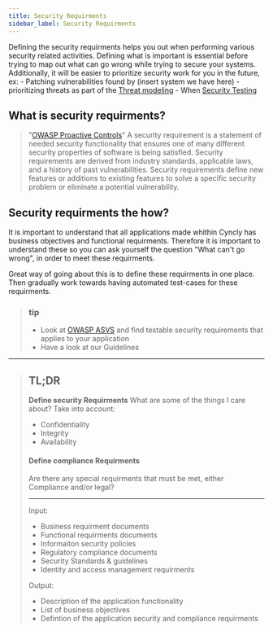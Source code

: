 ```yaml
---
title: Security Requirments
sidebar_label: Security Requirments
---
```


Defining the security requirments helps you out when performing various security related activities. Defining what is important is essential before trying to map out what can go wrong while trying to secure your systems. Additionally, it will be easier to prioritize security work for you in the future, ex: 
    - Patching vulnerabilities found by (insert system we have here)
    - prioritizing threats as part of the [Threat modeling](../../ThreatModeling/intro.md)
    - When [Security Testing](../Resources/SecurityTesting.md) 

## What is security requirments? 
> "[OWASP Proactive Controls](https://owasp.org/www-project-proactive-controls/v3/en/c1-security-requirements)"
> A security requirement is a statement of needed security functionality that ensures one of many different security properties of 
> software is being satisfied. Security requirements are derived from industry standards, applicable laws, and a history of past 
> vulnerabilities. Security requirements define new features or additions to existing features to solve a specific security problem or 
> eliminate a potential vulnerability.

## Security requirments the how? 

It is important to understand that all applications made whithin Cyncly has business objectives and functional requirments. Therefore it is important to understand these so you can ask yourself the question "What can't go wrong", in order to meet these requirments. 

Great way of going about this is to define these requirments in one place. Then gradually work towards having automated test-cases for these requirments.

> ### tip
>
>- Look at [OWASP ASVS](https://raw.githubusercontent.com/OWASP/ASVS/v4.0.3/4.0/OWASP%20Application%20Security%20Verification%20Standard%204.0.3-en.pdf) and find testable security requirements that applies to your application
>- Have a look at our Guidelines

---

> ## TL;DR
>
> **Define security Requirments**
> What are some of the things I care about? 
> Take into account: 
> - Confidentiality 
> - Integrity 
> - Availability
> #### Define compliance Requirments 
> Are there any special requirments that must be met, either Compliance and/or legal?
>
> ---
>
> Input: 
> - Business requirment documents
> - Functional requirments documents 
> - Informaiton security policies
> - Regulatory compliance documents 
> - Security Standards & guidelines 
> - Identity and access management requirments 
>
> Output:
> - Description of the application functionality 
> - List of business objectives 
> - Defintion of the application security and compliance requirments
